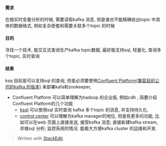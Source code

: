 #### 需求
在做实时变量分析的时候, 需要读取kafka 消息, 但是谁也不能精确给出topic 中具体的数据格式, 例如复杂嵌套和需要关联多个topic 的时候

#### 目的
寻找一个技术, 能交互式查询生产kafka topic数据, 最好能支持sql, 轻量化, 查询多个topic, 实时查询

#### 结果
ksq 目前是可以支持sql 的查询, 但是必须要使用[Confluent Platform(兼容目前公司的kafka 的版本)](https://docs.confluent.io/3.2.4/platform.html) 来部署kafa和zookeeper, 

* Confluent Platform
可以简单理解为hadoop 的企业版, 例如cdh , 简要介绍Confluent Platform的几个功能
  * [ksql](https://docs.confluent.io/current/ksql/docs/quickstart.html)
可以使用sql 实时查询 kafka 多个topic 的消息, 并支持持久化. 
  * [control center](https://docs.confluent.io/3.2.4/control-center/docs/index.html#control-center)
 可以理解为kafka manager的地位, 但是有更多的功能, 比如可以在web 页面上直接发送, 接受kafka 消息; 直接新建kafka stream, 并做sql 分析; 监控系统的情况. 能极大方便kafka cluster 的运维和开发. 


> Written with [StackEdit](https://stackedit.io/).
<!--stackedit_data:
eyJoaXN0b3J5IjpbLTE0NzUwMjkzODIsLTU2MDcxNDgyMl19
-->